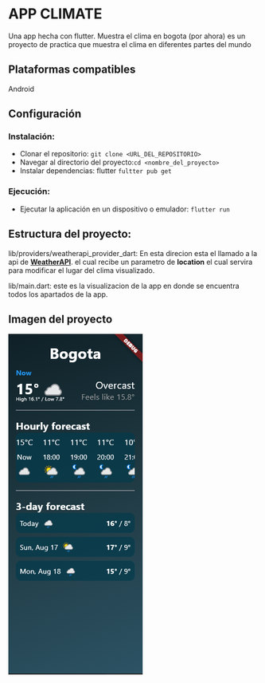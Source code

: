 # APP CLIMATE
Una app hecha con flutter. Muestra el clima en bogota (por ahora) es un proyecto de practica que muestra el clima en diferentes partes del mundo

## Plataformas compatibles
Android

## Configuración

### Instalación:
- Clonar el repositorio: ```git clone <URL_DEL_REPOSITORIO>```
- Navegar al directorio del proyecto:```cd <nombre_del_proyecto>```
- Instalar dependencias: flutter ```fultter pub get```
### Ejecución:
- Ejecutar la aplicación en un dispositivo o emulador: ```flutter run```

## Estructura del proyecto:
lib/providers/weatherapi_provider_dart:
En esta direcion esta el llamado a la api de [**WeatherAPI**](https://www.weatherapi.com/api-explorer.aspx).
el cual recibe un parametro de **location** el cual servira para modificar el lugar del clima visualizado.

lib/main.dart:
este es la visualizacion de la app en donde se encuentra todos los apartados de la app.
## Imagen del proyecto
![AppImage](public/image-1.png)
